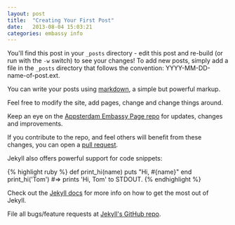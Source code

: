 ```yaml
---
layout: post
title:  "Creating Your First Post"
date:   2013-08-04 15:03:21
categories: embassy info
---
```


You'll find this post in your `_posts` directory - edit this post and re-build (or run with the `-w` switch) to see your changes!
To add new posts, simply add a file in the `_posts` directory that follows the convention: YYYY-MM-DD-name-of-post.ext.

You can write your posts using [markdown](http://daringfireball.net/projects/markdown/syntax), a simple but powerful markup.

Feel free to modify the site, add pages, change and change things around.

Keep an eye on the [Appsterdam Embassy Page repo](https://github.com/Appsterdam/embassy-page) for updates, changes and improvements.

If you contribute to the repo, and feel others will benefit from these changes, you can open a [pull request](https://help.github.com/articles/using-pull-requests).

Jekyll also offers powerful support for code snippets:

{% highlight ruby %}
def print_hi(name)
  puts "Hi, #{name}"
end
print_hi('Tom')
#=> prints 'Hi, Tom' to STDOUT.
{% endhighlight %}

Check out the [Jekyll docs][jekyll] for more info on how to get the most out of Jekyll.

File all bugs/feature requests at [Jekyll's GitHub repo][jekyll-gh].

[jekyll-gh]: https://github.com/mojombo/jekyll
[jekyll]:    http://jekyllrb.com

